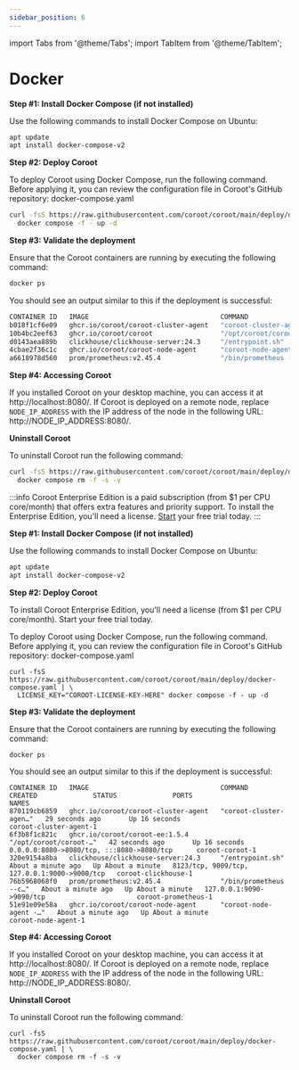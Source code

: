 ```yaml
---
sidebar_position: 6
---
```


import Tabs from '@theme/Tabs';
import TabItem from '@theme/TabItem';

# Docker

<Tabs queryString="edition">
  <TabItem value="ce" label="Community Edition" default>

**Step #1: Install Docker Compose (if not installed)**

Use the following commands to install Docker Compose on Ubuntu:

```bash
apt update
apt install docker-compose-v2
```

**Step #2: Deploy Coroot**

To deploy Coroot using Docker Compose, run the following command. Before applying it, you can review the configuration file in Coroot's GitHub repository: docker-compose.yaml

```bash
curl -fsS https://raw.githubusercontent.com/coroot/coroot/main/deploy/docker-compose.yaml | \
  docker compose -f - up -d
```

**Step #3: Validate the deployment**

Ensure that the Coroot containers are running by executing the following command:

```bash
docker ps
```

You should see an output similar to this if the deployment is successful:

```bash
CONTAINER ID   IMAGE                                 COMMAND                  CREATED         STATUS         PORTS                                                 NAMES
b018f1cf6e09   ghcr.io/coroot/coroot-cluster-agent   "coroot-cluster-agen…"   5 seconds ago   Up 3 seconds                                                         coroot-cluster-agent-1
10b4bc2eef63   ghcr.io/coroot/coroot                 "/opt/coroot/coroot …"   5 seconds ago   Up 3 seconds   0.0.0.0:8080->8080/tcp, :::8080->8080/tcp             coroot-coroot-1
d0143aea889b   clickhouse/clickhouse-server:24.3     "/entrypoint.sh"         5 seconds ago   Up 4 seconds   8123/tcp, 9009/tcp, 127.0.0.1:9000->9000/tcp          coroot-clickhouse-1
4cbae2f36c1c   ghcr.io/coroot/coroot-node-agent      "coroot-node-agent -…"   5 seconds ago   Up 4 seconds                                                         coroot-node-agent-1
a6618978d560   prom/prometheus:v2.45.4               "/bin/prometheus --c…"   5 seconds ago   Up 4 seconds   127.0.0.1:9090->9090/tcp                              coroot-prometheus-1
```

**Step #4: Accessing Coroot**

If you installed Coroot on your desktop machine, you can access it at http://localhost:8080/.
If Coroot is deployed on a remote node, replace `NODE_IP_ADDRESS` with the IP address of the node in the following URL: 
http://NODE_IP_ADDRESS:8080/.

**Uninstall Coroot**

To uninstall Coroot run the following command:

```bash
curl -fsS https://raw.githubusercontent.com/coroot/coroot/main/deploy/docker-compose.yaml | \
  docker compose rm -f -s -v
```
  </TabItem>

  <TabItem value="ee" label="Enterprise Edition">

:::info
Coroot Enterprise Edition is a paid subscription (from $1 per CPU core/month) that offers extra features and priority support.
To install the Enterprise Edition, you'll need a license. [Start](https://coroot.com/account) your free trial today.
:::

**Step #1: Install Docker Compose (if not installed)**

Use the following commands to install Docker Compose on Ubuntu:

```bash
apt update
apt install docker-compose-v2
```

**Step #2: Deploy Coroot**

To install Coroot Enterprise Edition, you'll need a license (from $1 per CPU core/month). Start your free trial today.

To deploy Coroot using Docker Compose, run the following command. Before applying it, 
you can review the configuration file in Coroot's GitHub repository: docker-compose.yaml

```
curl -fsS https://raw.githubusercontent.com/coroot/coroot/main/deploy/docker-compose.yaml | \
  LICENSE_KEY="COROOT-LICENSE-KEY-HERE" docker compose -f - up -d
```

**Step #3: Validate the deployment**

Ensure that the Coroot containers are running by executing the following command:

```
docker ps
```

You should see an output similar to this if the deployment is successful:

```
CONTAINER ID   IMAGE                                 COMMAND                  CREATED              STATUS              PORTS                                          NAMES
870119cb6859   ghcr.io/coroot/coroot-cluster-agent   "coroot-cluster-agen…"   29 seconds ago       Up 16 seconds                                                      coroot-cluster-agent-1
6f3b8f1c821c   ghcr.io/coroot/coroot-ee:1.5.4        "/opt/coroot/coroot-…"   42 seconds ago       Up 16 seconds       0.0.0.0:8080->8080/tcp, :::8080->8080/tcp      coroot-coroot-1
320e9154a8ba   clickhouse/clickhouse-server:24.3     "/entrypoint.sh"         About a minute ago   Up About a minute   8123/tcp, 9009/tcp, 127.0.0.1:9000->9000/tcp   coroot-clickhouse-1
76b5968068f0   prom/prometheus:v2.45.4               "/bin/prometheus --c…"   About a minute ago   Up About a minute   127.0.0.1:9090->9090/tcp                       coroot-prometheus-1
51e91e09e58a   ghcr.io/coroot/coroot-node-agent      "coroot-node-agent -…"   About a minute ago   Up About a minute                                                  coroot-node-agent-1
```

**Step #4: Accessing Coroot**

If you installed Coroot on your desktop machine, you can access it at http://localhost:8080/.
If Coroot is deployed on a remote node, replace `NODE_IP_ADDRESS` with the IP address of the node in the following URL: 
http://NODE_IP_ADDRESS:8080/.

**Uninstall Coroot**

To uninstall Coroot run the following command:

```
curl -fsS https://raw.githubusercontent.com/coroot/coroot/main/deploy/docker-compose.yaml | \
  docker compose rm -f -s -v
```
</TabItem>
</Tabs>
